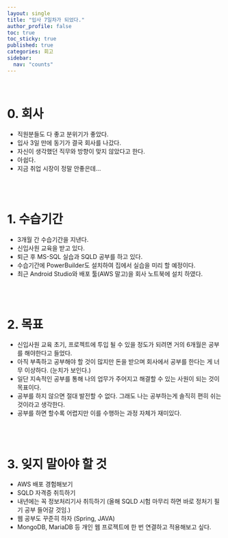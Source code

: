 ```yaml
---
layout: single
title: "입사 7일차가 되었다."
author_profile: false
toc: true
toc_sticky: true
published: true
categories: 회고
sidebar:
  nav: "counts"
---
```


<br>

# 0. 회사
* 직원분들도 다 좋고 분위기가 좋았다.
* 입사 3일 만에 동기가 결국 회사를 나갔다.
* 자신이 생각했던 직무와 방향이 맞지 않았다고 한다.
* 아쉽다.
* 지금 취업 시장이 정말 안좋은데...

<br><br>

# 1. 수습기간
* 3개월 간 수습기간을 지낸다.
* 신입사원 교육을 받고 있다.
* 퇴근 후 MS-SQL 실습과 SQLD 공부를 하고 있다.
* 수습기간에 PowerBuilder도 설치하여 집에서 실습을 미리 할 예정이다.
* 최근 Android Studio와 배포 툴(AWS 말고)을 회사 노트북에 설치 하였다.

<br><br>

# 2. 목표
* 신입사원 교육 초기, 프로젝트에 투입 될 수 있을 정도가 되려면 거의 6개월은 공부를 해야한다고 들었다.
* 아직 부족하고 공부해야 할 것이 많지만 돈을 받으며 회사에서 공부를 한다는 게 너무 이상하다. (눈치가 보인다.)
* 일단 지속적인 공부를 통해 나의 업무가 주어지고 해결할 수 있는 사원이 되는 것이 목표이다.
* 공부를 하지 않으면 절대 발전할 수 없다. 그래도 나는 공부하는게 솔직히 편히 쉬는 것이라고 생각한다.
* 공부를 하면 할수록 어렵지만 이를 수행하는 과정 자체가 재미있다.

<br><br>

# 3. 잊지 말아야 할 것
* AWS 배포 경험해보기
* SQLD 자격증 취득하기
* 내년에는 꼭 정보처리기사 취득하기 (올해 SQLD 시험 마무리 하면 바로 정처기 필기 공부 들어갈 것임.)
* 웹 공부도 꾸준히 하자 (Spring, JAVA)
* MongoDB, MariaDB 등 개인 웹 프로젝트에 한 번 연결하고 적용해보고 싶다.